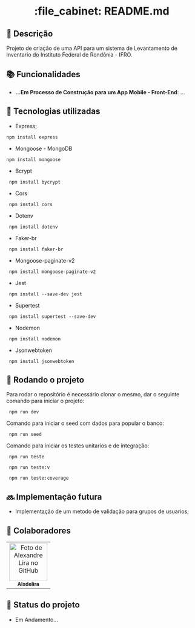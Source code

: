 <h1 align="center">:file_cabinet: README.md</h1>

## :memo: Descrição
Projeto de criação de uma API para um sistema de Levantamento de Inventario do Instituto Federal de Rondônia - IFRO.

## :books: Funcionalidades
* <b>...Em Processo de Construção para um App Mobile - Front-End</b>: ...

## :wrench: Tecnologias utilizadas

* Express;
```
npm install express

```
* Mongoose - MongoDB
```
npm install mongoose

```
* Bcrypt
```
 npm install bycrypt
```
* Cors
```
 npm install cors
```
* Dotenv
```
 npm install dotenv
```
* Faker-br
```
 npm install faker-br
```
* Mongoose-paginate-v2
```
 npm install mongoose-paginate-v2
```
* Jest
```
 npm install --save-dev jest

```
* Supertest
```
 npm install supertest --save-dev
```
* Nodemon
```
 npm install nodemon
```
* Jsonwebtoken
```
 npm install jsonwebtoken
```


## :rocket: Rodando o projeto
Para rodar o repositório é necessário clonar o mesmo, dar o seguinte comando para iniciar o projeto:
```
 npm run dev 
```
Comando para iniciar o seed com dados para popular o banco:
```
 npm run seed
```
Comando para iniciar os testes unitarios e de integração:
```
 npm run teste 

 npm run teste:v

 npm run teste:coverage
```

## :soon: Implementação futura
* Implementação de um metodo de validação para grupos de usuarios;
## :handshake: Colaboradores
<table>
  <tr>
    <td align="center">
      <a href="http://github.com/Alxdelira">
        <img src="https://avataaars.io/?avatarStyle=Circle&topType=ShortHairTheCaesarSidePart&accessoriesType=Prescription02&hairColor=Black&facialHairType=BeardLight&facialHairColor=Black&clotheType=Hoodie&clotheColor=Black&eyeType=Happy&eyebrowType=UpDown&mouthType=Smile&skinColor=Brown" width="100px;" alt="Foto de Alexandre Lira no GitHub"/><br>
        <sub>
          <b>Alxdelira</b>
        </sub>
      </a>
    </td>
  </tr>
</table>

## :dart: Status do projeto

* Em Andamento...
